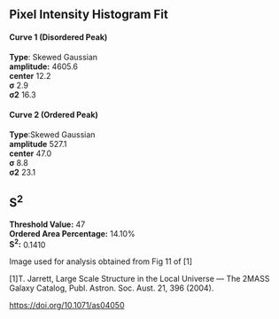 ## Pixel Intensity Histogram Fit

#### Curve 1 (Disordered Peak)
**Type**: Skewed Gaussian\
**amplitude:** 4605.6\
**center** 12.2\
**σ** 2.9\
**σ2** 16.3


#### Curve 2 (Ordered Peak)
**Type**:Skewed Gaussian\
**amplitude** 527.1\
**center** 47.0\
**σ** 8.8\
**σ2** 23.1


## S<sup>2</sup>
**Threshold Value:** 47\
**Ordered Area Percentage:** 14.10%\
**S<sup>2</sup>:** 0.1410




Image used for analysis obtained from Fig 11 of [1]

[1]T. Jarrett, Large Scale Structure in the Local Universe — The 2MASS Galaxy Catalog, Publ. Astron. Soc. Aust. 21, 396 (2004).

https://doi.org/10.1071/as04050
